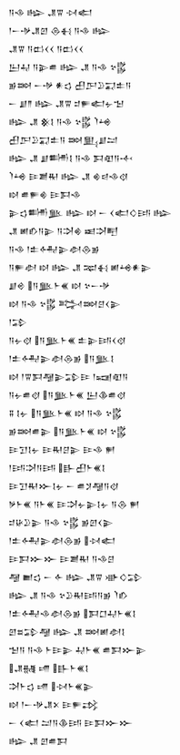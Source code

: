 <div class='block'>
<div class='line'>𒀀𒈾 𒈗 𒂗𒐊 𒀴𒅗</div>
<div class='line'>𒁹𒀸𒋩𒂗𒇻 𒁲𒈬 𒀀𒈾 𒈗</div>
<div class='line'>𒂗𒐊 𒀀𒆗𒌋𒌋 𒀀𒆗𒌋𒌋</div>
<div class='line'>𒌨𒄷 𒀀𒉌𒌑 𒈗 𒂗 𒀀𒈾 𒆳𒌵</div>
<div class='line'>𒂊𒇷 𒀸𒋩 𒀭𒌓 𒌷𒂅𒊒𒍑𒉺𒀀</div>
<div class='line'>𒀸 𒋗𒈫 𒈗 𒂗𒐊 𒄑𒊓𒅗𒉡𒈠</div>
<div class='line'>𒈗 𒂗 𒆜𒋙 𒀀𒈾 𒆳𒌵 𒇺𒆲</div>
<div class='line'>𒌷𒂅𒊒𒍑𒉺𒀀 𒇷𒅅𒋗𒁺</div>
<div class='line'>𒈗 𒂗 𒋗𒌦𒋙 𒀀𒈾 𒁕𒊏𒀀𒋾</div>
<div class='line'>𒇺𒆲 𒄿𒋢𒊑 𒈗 𒂗 𒄯𒁀𒈾𒋼</div>
<div class='line'>𒊭 𒌑𒊓𒄯 𒄿𒁕𒈾</div>
<div class='line'>𒉌𒌓𒌦𒆥 𒈗 𒊭 𒀸 𒌋𒅗𒄭𒅀 𒈗</div>
<div class='line'>𒂗 𒅖𒁓𒀀𒉌 𒀀𒋫𒄯 𒀜𒋫𒋃</div>
<div class='line'>𒀀𒈾 𒁹𒉺𒅈𒉌𒀠𒁲𒂊</div>
<div class='line'>𒀀𒊓𒀠 𒊭 𒈗 𒂗 𒉈𒈬 𒅖𒆲𒀭𒉌</div>
<div class='line'>𒋗𒄴 𒀀𒆥𒈨𒌍 𒊭 𒆳𒀸𒋩</div>
<div class='line'>𒊭 𒀀𒈾 𒆳𒌵 𒅋𒇷𒆪𒌋𒉌</div>
<div class='line'>𒁹𒁉</div>
<div class='line'>𒀀𒉡𒋼 𒀀𒆥𒈨𒌍 𒉺𒉌𒅀𒌋𒋼</div>
<div class='line'>𒁹𒉺𒅈𒉌𒀠𒁲𒂊 𒀀𒆥𒋙</div>
<div class='line'>𒊭 𒁹𒐊𒁕𒆷𒉌𒁉𒄿 𒁹𒍢𒊏𒀀</div>
<div class='line'>𒀀𒉡𒌑𒋼 𒀀𒆥𒈨𒌍 𒌨𒆠𒌑𒋼</div>
<div class='line'>𒐉 𒋙𒉡 𒀀𒆥𒈨𒌍 𒊭 𒀀𒈾 𒆳𒌵</div>
<div class='line'>𒂊𒇷𒌑𒉌 𒀀𒆥𒈨𒌍 𒊭 𒆳𒌵</div>
<div class='line'>𒄿𒋛𒋙𒉡 𒄿𒊑𒆪𒉌 𒄿𒈾 𒂍</div>
<div class='line'>𒁹𒅀𒋫𒀀𒅀 𒃲𒌷𒈨𒌍𒋙</div>
<div class='line'>𒄿𒋛𒊑𒁍𒋙𒉡 𒀸 𒌑𒋡𒆷𒀀𒋼</div>
<div class='line'>𒃻𒈨𒌍 𒀀𒈨𒌍 𒄿𒋫𒉡𒉌𒋙𒉡 𒀀𒁲 𒂍</div>
<div class='line'>𒄑𒄩𒊒𒉌 𒀀𒈾 𒆳𒌵 𒂊𒇻𒌋𒉌</div>
<div class='line'>𒁹𒉺𒅈𒉌𒀠𒁲𒂊 𒀴𒅗</div>
<div class='line'>𒄿𒁕𒁍𒁍 𒄿𒋢𒊑 𒀀𒈾𒆪</div>
<div class='line'>𒆷 𒆤𒌓 𒀸 𒅆 𒈗 𒂗𒐊 𒀝𒄭𒁉</div>
<div class='line'>𒈗 𒂗 𒀀𒈾 𒆳𒊒𒊑𒅀𒀀𒂊 𒇺𒁓</div>
<div class='line'>𒁹𒉺𒅈𒈾𒀠𒁲𒂊 𒁕𒆸𒄷𒈨𒌍𒋙</div>
<div class='line'>𒇻𒊺𒁉𒆷 𒈗 𒂗 𒇷𒅖𒀠𒋙</div>
<div class='line'>𒈠𒀀 𒀀𒈾 𒈨𒄿𒉌 𒄷𒈨𒌍 𒌑𒁕𒁍𒉌</div>
<div class='line'>𒂗𒉆 𒋬 𒃲𒈨𒌍𒋙</div>
<div class='line'>𒋫𒈨𒌓 𒋬 𒀴𒈨𒌍𒉌</div>
<div class='line'>𒊭 𒁹𒀸𒋩𒂗𒉽 𒄿𒊓𒃶</div>
<div class='line'>𒀸 𒌋𒅗 𒁺𒀀𒆠𒅀 𒄿𒁕𒁍𒁍</div>
<div class='line'>𒈗 𒂗 𒇻𒌑𒁕</div>
</div>